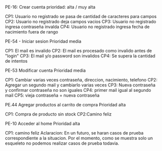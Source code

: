 PE-16: Crear cuenta
prioridad: alta / muy alta 

CP1: Usuario no registrado se pasa de cantidad de caracteres para campos
CP2: Usuario no registrado deja campos vacios
CP3: Usuario no registrado ingresa contraseña invalda
CP4: Usuario no registrado ingresa fecha de nacimiento fuera de rango

PE-54 - Iniciar sesion
Prioridad media

CP1: El mail es invalido
CP2: El mail es procesado como invalido antes de "login"
CP3: El mail y/o password son invalidos
CP4: Se supera la cantidad de intentos

PE-53 Modificar cuenta
Prioridad media

CP1: Cambiar varias veces contraseña, direccion, nacimiento, telefono
CP2: Agregar un segundo mail y cambiarlo varias veces
CP3: Nueva contraseña y confirmar contraseña no son iguales
CP4: primer mail igual al segundo mail
CP5: vieja contraseña = nueva contraseña

PE.44 Agregar productos al carrito de compra
Prioridad alta

CP1: Compra de producto sin stock
CP2:Camino feliz

PE-10 Acceder al home
Prioridad alta

CP1: camino feliz
Aclaracion: En un futuro, se haran casos de prueba correspondiente a la situacion. Por el momento, como se muestra solo un esqueleto no podemos realizar casos de prueba todavia.
